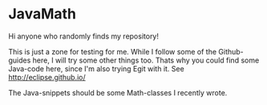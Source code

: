 # JavaMath

Hi anyone who randomly finds my repository!

This is just a zone for testing for me.
While I follow some of the Github-guides here, I will try some other things too.
Thats why you could find some Java-code here, since I'm also trying Egit with it.
See http://eclipse.github.io/

The Java-snippets should be some Math-classes I recently wrote.
